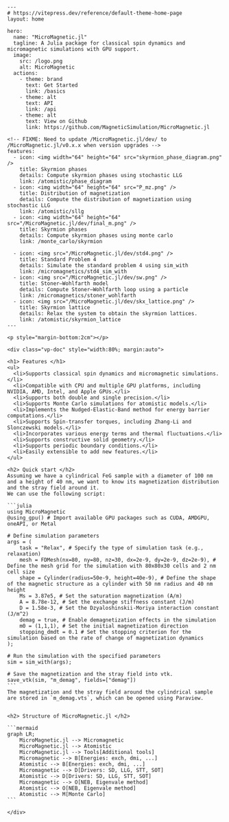 ```@raw html
---
# https://vitepress.dev/reference/default-theme-home-page
layout: home

hero:
  name: "MicroMagnetic.jl"
  tagline: A Julia package for classical spin dynamics and micromagnetic simulations with GPU support.
  image: 
    src: /logo.png
    alt: MicroMagnetic
  actions:
    - theme: brand
      text: Get Started
      link: /basics
    - theme: alt
      text: API
      link: /api
    - theme: alt
      text: View on Github
      link: https://github.com/MagneticSimulation/MicroMagnetic.jl

<!-- FIXME: Need to update /MicroMagnetic.jl/dev/ to /MicroMagnetic.jl/v0.x.x when version upgrades -->
features:
  - icon: <img width="64" height="64" src="skyrmion_phase_diagram.png" />
    title: Skyrmion phases
    details: Compute skyrmion phases using stochastic LLG
    link: /atomistic/phase_diagram
  - icon: <img width="64" height="64" src="P_mz.png" />
    title: Distribution of magnetization
    details: Compute the distribution of magnetization using stochastic LLG
    link: /atomistic/sllg
  - icon: <img width="64" height="64" src="/MicroMagnetic.jl/dev/final_m.png" />
    title: Skyrmion phases
    details: Compute skyrmion phases using monte carlo
    link: /monte_carlo/skyrmion

  - icon: <img src="/MicroMagnetic.jl/dev/std4.png" />
    title: Standard Problem 4
    details: Simulate the standard problem 4 using sim_with
    link: /micromagnetics/std4_sim_with
  - icon: <img src="/MicroMagnetic.jl/dev/sw.png" />
    title: Stoner–Wohlfarth model
    details: Compute Stoner–Wohlfarth loop using a particle
    link: /micromagnetics/stoner_wohlfarth
  - icon: <img src="/MicroMagnetic.jl/dev/skx_lattice.png" />
    title: Skyrmion lattice
    details: Relax the system to obtain the skyrmion lattices.
    link: /atomistic/skyrmion_lattice
---

```

````@raw html
<p style="margin-bottom:2cm"></p>

<div class="vp-doc" style="width:80%; margin:auto">

<h1> Features </h1>
<ul>
  <li>Supports classical spin dynamics and micromagnetic simulations.</li>
  <li>Compatible with CPU and multiple GPU platforms, including NVIDIA, AMD, Intel, and Apple GPUs.</li>
  <li>Supports both double and single precision.</li>
  <li>Supports Monte Carlo simulations for atomistic models.</li>
  <li>Implements the Nudged-Elastic-Band method for energy barrier computations.</li>
  <li>Supports Spin-transfer torques, including Zhang-Li and Slonczewski models.</li>
  <li>Incorporates various energy terms and thermal fluctuations.</li>
  <li>Supports constructive solid geometry.</li>
  <li>Supports periodic boundary conditions.</li>
  <li>Easily extensible to add new features.</li>
</ul>

<h2> Quick start </h2>
Assuming we have a cylindrical FeG sample with a diameter of 100 nm and a height of 40 nm, we want to know its magnetization distribution and the stray field around it. 
We can use the following script: 

```julia
using MicroMagnetic
@using_gpu() # Import available GPU packages such as CUDA, AMDGPU, oneAPI, or Metal

# Define simulation parameters
args = (
    task = "Relax", # Specify the type of simulation task (e.g., relaxation)
    mesh = FDMesh(nx=80, ny=80, nz=30, dx=2e-9, dy=2e-9, dz=2e-9), # Define the mesh grid for the simulation with 80x80x30 cells and 2 nm cell size
    shape = Cylinder(radius=50e-9, height=40e-9), # Define the shape of the magnetic structure as a cylinder with 50 nm radius and 40 nm height
    Ms = 3.87e5, # Set the saturation magnetization (A/m)
    A = 8.78e-12, # Set the exchange stiffness constant (J/m)
    D = 1.58e-3, # Set the Dzyaloshinskii-Moriya interaction constant (J/m^2)
    demag = true, # Enable demagnetization effects in the simulation
    m0 = (1,1,1), # Set the initial magnetization direction
    stopping_dmdt = 0.1 # Set the stopping criterion for the simulation based on the rate of change of magnetization dynamics
);

# Run the simulation with the specified parameters
sim = sim_with(args); 

# Save the magnetization and the stray field into vtk.
save_vtk(sim, "m_demag", fields=["demag"]) 
```
The magnetization and the stray field around the cylindrical sample are stored in `m_demag.vts`, which can be opened using Paraview. 


<h2> Structure of MicroMagnetic.jl </h2>

```mermaid
graph LR;
    MicroMagnetic.jl --> Micromagnetic
    MicroMagnetic.jl --> Atomistic
    MicroMagnetic.jl --> Tools[Additional tools]
    Micromagnetic --> B[Energies: exch, dmi, ...]
    Atomistic --> B[Energies: exch, dmi, ...]
    Micromagnetic --> D[Drivers: SD, LLG, STT, SOT]
    Atomistic --> D[Drivers: SD, LLG, STT, SOT]
    Micromagnetic --> O[NEB, Eigenvale method]
    Atomistic --> O[NEB, Eigenvale method]
    Atomistic --> M[Monte Carlo]
```

</div>
````
